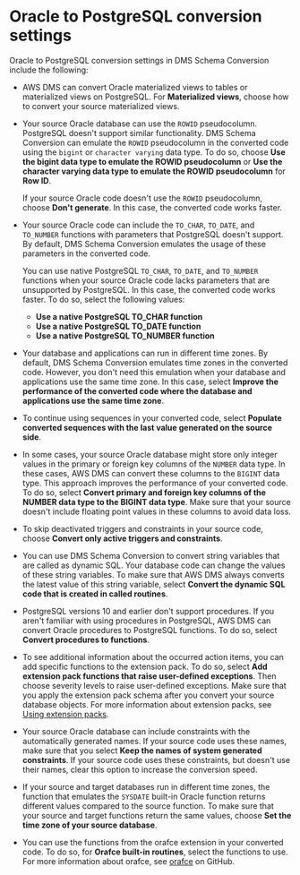 # Oracle to PostgreSQL conversion settings<a name="schema-conversion-oracle-postgresql"></a>

Oracle to PostgreSQL conversion settings in DMS Schema Conversion include the following:
+ AWS DMS can convert Oracle materialized views to tables or materialized views on PostgreSQL\. For **Materialized views**, choose how to convert your source materialized views\.
+ Your source Oracle database can use the `ROWID` pseudocolumn\. PostgreSQL doesn't support similar functionality\. DMS Schema Conversion can emulate the `ROWID` pseudocolumn in the converted code using the `bigint` or `character varying` data type\. To do so, choose **Use the bigint data type to emulate the ROWID pseudocolumn** or **Use the character varying data type to emulate the ROWID pseudocolumn** for **Row ID**\.

  If your source Oracle code doesn't use the `ROWID` pseudocolumn, choose **Don't generate**\. In this case, the converted code works faster\.
+ Your source Oracle code can include the `TO_CHAR`, `TO_DATE`, and `TO_NUMBER` functions with parameters that PostgreSQL doesn't support\. By default, DMS Schema Conversion emulates the usage of these parameters in the converted code\.

  You can use native PostgreSQL `TO_CHAR`, `TO_DATE`, and `TO_NUMBER` functions when your source Oracle code lacks parameters that are unsupported by PostgreSQL\. In this case, the converted code works faster\. To do so, select the following values:
  + **Use a native PostgreSQL TO\_CHAR function**
  + **Use a native PostgreSQL TO\_DATE function**
  + **Use a native PostgreSQL TO\_NUMBER function**
+ Your database and applications can run in different time zones\. By default, DMS Schema Conversion emulates time zones in the converted code\. However, you don't need this emulation when your database and applications use the same time zone\. In this case, select **Improve the performance of the converted code where the database and applications use the same time zone**\.
+ To continue using sequences in your converted code, select **Populate converted sequences with the last value generated on the source side**\.
+ In some cases, your source Oracle database might store only integer values in the primary or foreign key columns of the `NUMBER` data type\. In these cases, AWS DMS can convert these columns to the `BIGINT` data type\. This approach improves the performance of your converted code\. To do so, select **Convert primary and foreign key columns of the NUMBER data type to the BIGINT data type**\. Make sure that your source doesn't include floating point values in these columns to avoid data loss\.
+ To skip deactivated triggers and constraints in your source code, choose **Convert only active triggers and constraints**\.
+ You can use DMS Schema Conversion to convert string variables that are called as dynamic SQL\. Your database code can change the values of these string variables\. To make sure that AWS DMS always converts the latest value of this string variable, select **Convert the dynamic SQL code that is created in called routines**\.
+ PostgreSQL versions 10 and earlier don't support procedures\. If you aren't familiar with using procedures in PostgreSQL, AWS DMS can convert Oracle procedures to PostgreSQL functions\. To do so, select **Convert procedures to functions**\.
+ To see additional information about the occurred action items, you can add specific functions to the extension pack\. To do so, select **Add extension pack functions that raise user\-defined exceptions**\. Then choose severity levels to raise user\-defined exceptions\. Make sure that you apply the extension pack schema after you convert your source database objects\. For more information about extension packs, see [Using extension packs](extension-pack.md)\. 
+ Your source Oracle database can include constraints with the automatically generated names\. If your source code uses these names, make sure that you select **Keep the names of system generated constraints**\. If your source code uses these constraints, but doesn't use their names, clear this option to increase the conversion speed\.
+ If your source and target databases run in different time zones, the function that emulates the `SYSDATE` built\-in Oracle function returns different values compared to the source function\. To make sure that your source and target functions return the same values, choose **Set the time zone of your source database**\.
+ You can use the functions from the orafce extension in your converted code\. To do so, for **Orafce built\-in routines**, select the functions to use\. For more information about orafce, see [orafce](https://github.com/orafce/orafce) on GitHub\.